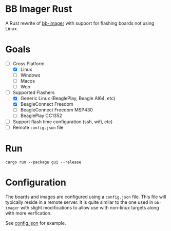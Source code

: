 # BB Imager Rust

A Rust rewrite of [bb-imager](https://openbeagle.org/beagleboard/bb-imager) with support for flashing boards not using Linux.

# Goals
- [ ] Cross Platform
    - [x] Linux
    - [ ] Windows
    - [ ] Macos
    - [ ] Web
- [ ] Supported Flashers
    - [x] Generic Linux (BeaglePlay, Beagle AI64, etc)
    - [x] BeagleConnect Freedom
    - [ ] BeagleConnect Freedom MSP430
    - [ ] BeaglePlay CC1352
- [ ] Support flash time configuration (ssh, wifi, etc)
- [ ] Remote `config.json` file

# Run

```shell
cargo run --package gui --release
```

# Configuration

The boards and images are configured using a `config.json` file. This file will typically reside in a remote server. It is quite similar to the one used in `bb-imager` with slight modifications to allow use with non-linux targets along with more verfication.

See [config.json](config.json) for example.
